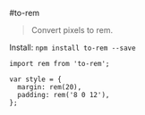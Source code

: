#to-rem
>Convert pixels to rem.

Install:
`npm install to-rem --save`


```
import rem from 'to-rem';

var style = {
  margin: rem(20),
  padding: rem('8 0 12'),
};
```